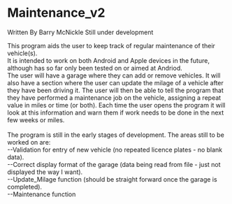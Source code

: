# Maintenance_v2
Written By Barry McNickle
Still under development

This program aids the user to keep track of regular maintenance of their vehicle(s).<br>
It is intended to work on both Android and Apple devices in the future, although has so far only been tested on or aimed at Andriod.<br>
The user will have a garage where they can add or remove vehicles.  It will also have a section where the user can update the milage of a vehicle after they have been driving it.  The user will then be able to tell the program that they have performed a maintenance job on the vehicle, assigning a repeat value in miles or time (or both).  Each time the user opens the program it will look at this information and warn them if work needs to be done in the next few weeks or miles.<br>
<br>
The program is still in the early stages of development. The areas still to be worked on are:<br>
--Validation for entry of new vehicle (no repeated licence plates - no blank data).<br>
--Correct display format of the garage (data being read from file - just not displayed the way I want).<br>
--Update_Milage function (should be straight forward once the garage is completed).<br>
--Maintenance function
